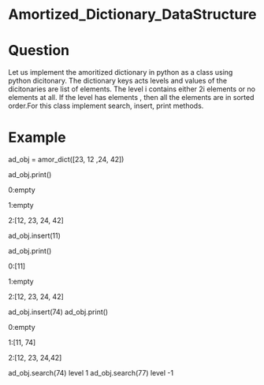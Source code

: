 # Amortized_Dictionary_DataStructure

# Question

Let us implement the amoritized dictionary in python as a class using python dicitonary. The
dictionary keys acts levels and values of the dicitonaries are list of elements. The level i contains
either 2i elements or no elements at all. If the level has elements , then all the elements are in
sorted order.For this class implement search, insert, print methods.

# Example 

ad_obj = amor_dict([23, 12 ,24, 42])

ad_obj.print()

 0:empty
 
 1:empty

 2:[12, 23, 24, 42]

ad_obj.insert(11)

ad_obj.print()

0:[11]

1:empty

2:[12, 23, 24, 42]

ad_obj.insert(74)
ad_obj.print()

0:empty

1:[11, 74]

2:[12, 23, 24,42]

ad_obj.search(74)
level 1
ad_obj.search(77)
level -1
